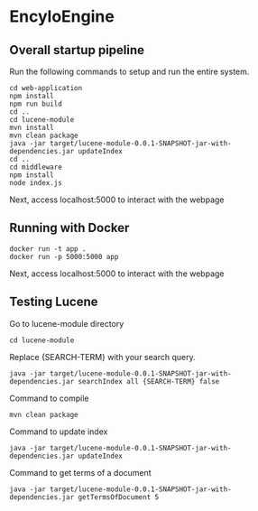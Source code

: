 # EncyloEngine

## Overall startup pipeline
Run the following commands to setup and run the entire system.
```
cd web-application
npm install
npm run build
cd ..
cd lucene-module
mvn install
mvn clean package
java -jar target/lucene-module-0.0.1-SNAPSHOT-jar-with-dependencies.jar updateIndex
cd ..
cd middleware
npm install
node index.js
```
Next, access localhost:5000 to interact with the webpage

## Running with Docker
```
docker run -t app .
docker run -p 5000:5000 app
```
Next, access localhost:5000 to interact with the webpage

## Testing Lucene
Go to lucene-module directory
```
cd lucene-module
```

Replace {SEARCH-TERM} with your search query. 
```
java -jar target/lucene-module-0.0.1-SNAPSHOT-jar-with-dependencies.jar searchIndex all {SEARCH-TERM} false
```

Command to compile
```
mvn clean package
```

Command to update index
```
java -jar target/lucene-module-0.0.1-SNAPSHOT-jar-with-dependencies.jar updateIndex
```

Command to get terms of a document
```
java -jar target/lucene-module-0.0.1-SNAPSHOT-jar-with-dependencies.jar getTermsOfDocument 5
```